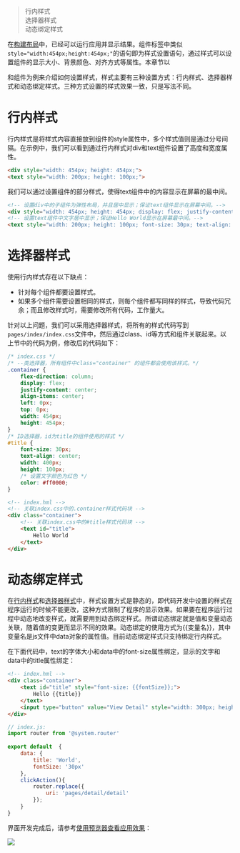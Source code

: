 > 行内样式  
> 选择器样式  
> 动态绑定样式

在[构建布局](https://developer.harmonyos.com/cn/docs/documentation/doc-references/lite-wearable-layout-0000001056483134#ZH-CN_TOPIC_0000001056483134)中，已经可以运行应用并显示结果。组件标签中类似`style="width:454px;height:454px;"`的语句即为样式设置语句，通过样式可以设置组件的显示大小、背景颜色、对齐方式等属性。本章节以<div>和<text>组件为例来介绍如何设置样式，样式主要有三种设置方式：行内样式、选择器样式和动态绑定样式。三种方式设置的样式效果一致，只是写法不同。

# 行内样式

行内样式是将样式内容直接放到组件的style属性中，多个样式值则是通过分号间隔。在示例中，我们可以看到通过行内样式对div和text组件设置了高度和宽度属性。

```html
<div style="width: 454px; height: 454px;">
<text style="width: 200px; height: 100px;">
```

我们可以通过设置组件的部分样式，使得text组件中的内容显示在屏幕的最中间。

```html
<!-- 设置div中的子组件为弹性布局，并且居中显示；保证text组件显示在屏幕中间。-->
<div style="width: 454px; height: 454px; display: flex; justify-content: center; align-items: center;"> 
<!-- 设置text组件中文字居中显示；保证Hello World显示在屏幕最中间。-->
<text style="width: 200px; height: 100px; font-size: 30px; text-align: center;"> 
```

# 选择器样式

使用行内样式存在以下缺点：

- 针对每个组件都要设置样式。
- 如果多个组件需要设置相同的样式，则每个组件都写同样的样式，导致代码冗余；而且修改样式时，需要修改所有代码，工作量大。

针对以上问题，我们可以采用选择器样式，将所有的样式代码写到`pages/index/index.css`文件中，然后通过class、id等方式和组件关联起来。以上节中的代码为例，修改后的代码如下：

```css
/* index.css */
/* --类选择器，所有组件中class="container" 的组件都会使用该样式。*/
.container { 
    flex-direction: column;
    display: flex;
    justify-content: center;
    align-items: center;
    left: 0px;
    top: 0px;
    width: 454px;
    height: 454px;
}
/* ID选择器，id为title的组件使用的样式 */
#title { 
    font-size: 30px;
    text-align: center;
    width: 400px;
    height: 100px;
    /* 设置文字颜色为红色 */
    color: #ff0000; 
}
```

```html
<!-- index.hml -->
<!-- 关联index.css中的.container样式代码块 -->
<div class="container"> 
    <!-- 关联index.css中的#title样式代码块 -->
    <text id="title"> 
        Hello World
    </text>
</div>
```

# 动态绑定样式

在[行内样式](https://developer.harmonyos.com/cn/docs/documentation/doc-references/lite-wearable-style-0000001055883166#ZH-CN_TOPIC_0000001055883166__zh-cn_topic_0000001050020757_section8498147174113)和[选择器样式](https://developer.harmonyos.com/cn/docs/documentation/doc-references/lite-wearable-style-0000001055883166#ZH-CN_TOPIC_0000001055883166__zh-cn_topic_0000001050020757_section192248504211)中，样式设置方式是静态的，即代码开发中设置的样式在程序运行的时候不能更改，这种方式限制了程序的显示效果。如果要在程序运行过程中动态地改变样式，就需要用到动态绑定样式。所谓动态绑定就是值和变量动态关联，随着值的变更而显示不同的效果。动态绑定的使用方式为{{变量名}}，其中变量名是js文件中data对象的属性值。目前动态绑定样式只支持绑定行内样式。

在下面代码中，text的字体大小和data中的font-size属性绑定，显示的文字和data中的title属性绑定：

```html
<!-- index.hml -->
<div class="container">
    <text id="title" style="font-size: {{fontSize}};">
        Hello {{title}}
    </text>
    <input type="button" value="View Detail" style="width: 300px; height: 80px;" onclick="clickAction"></input>
</div>
```

```javascript
// index.js:
import router from '@system.router'
 
export default  {
    data: {
        title: 'World',
        fontSize: '30px'
    },
    clickAction(){
        router.replace({
            uri: 'pages/detail/detail'
        });
    }
}
```

界面开发完成后，请参考[使用预览器查看应用效果](https://developer.harmonyos.com/cn/docs/documentation/doc-guides/previewer-0000001054328973)：

![](https://communityfile-drcn.op.hicloud.com/FileServer/getFile/cmtyPub/011/111/111/0000000000011111111.20200922162411.12635253061720679126918538211765:50510922084431:2800:9BEAD3649B026B998F658E990B4E338DE8B4BE8239E3316AD74BFA1D802B455A.png?needInitFileName=true?needInitFileName=true)
